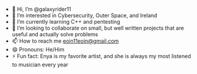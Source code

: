 - 👋 Hi, I’m @galaxyrider11
- 👀 I’m interested in Cybersecurity, Outer Space, and Ireland
- 🌱 I’m currently learning C++ and pentesting
- 💞️ I’m looking to collaborate on small, but well written projects that are useful and actually solve problems
- 📫 How to reach me eoin11eoin@gmail.com
- 😄 Pronouns: He/Him
- ⚡ Fun fact: Enya is my favorite artist, and she is always my most listened to musician every year

<!---
galaxyrider11/galaxyrider11 is a ✨ special ✨ repository because its `README.md` (this file) appears on your GitHub profile.
You can click the Preview link to take a look at your changes.
--->
